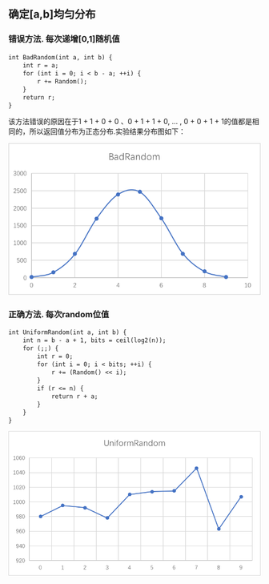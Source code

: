 ## 确定[a,b]均匀分布
### 错误方法. 每次递增[0,1]随机值
	int BadRandom(int a, int b) {
    	int r = a;
    	for (int i = 0; i < b - a; ++i) {
        	r += Random();
    	}
    	return r;
	}
该方法错误的原因在于1 + 1 + 0 + 0 、0 + 1 + 1 + 0, ... , 0 + 0 + 1 + 1的值都是相同的，所以返回值分布为正态分布.实验结果分布图如下：

![错误方法分布](img/BadRandom.png)

### 正确方法. 每次random位值
	int UniformRandom(int a, int b) {
    	int n = b - a + 1, bits = ceil(log2(n));
    	for (;;) {
        	int r = 0;
        	for (int i = 0; i < bits; ++i) {
            	r += (Random() << i);
        	}
        	if (r <= n) {
            	return r + a;
        	}
    	}
	}
	
![均匀分布图](img/UniformRandom.png)